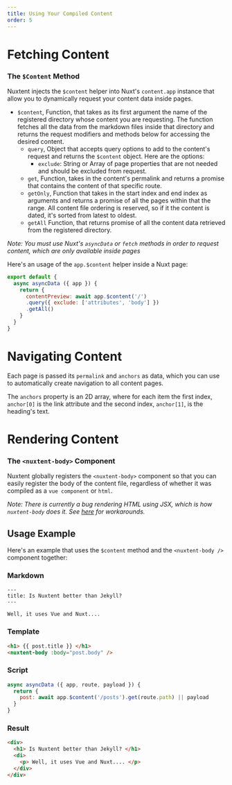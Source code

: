 ```yaml
---
title: Using Your Compiled Content
order: 5
---
```


# Fetching Content

### The `$Content` Method

Nuxtent injects the `$content` helper into Nuxt's `content.app` instance that allow you to dynamically request your content data inside pages.

* `$content`,  Function, that takes as its first argument the name of the registered directory whose content you are requesting. The function fetches all the data from the markdown files inside that directory and returns the request modifiers and methods below for accessing the desired content.
  * `query`, Object that accepts query options to add to the content's request and returns the `$content` object. Here are the options:
    * `exclude`: String or Array of page properties that are not needed and should be excluded from request.
  * `get`, Function, takes in the content's permalink and returns a promise that contains the content of that specific route.
  * `getOnly`, Function that takes in the start index and end index as arguments and returns a promise of all the pages within that the range. All content file ordering is reserved, so if it the content is dated, it's sorted from latest to oldest.
  * `getAll` Function, that returns promise of all the content data retrieved from the registered directory.

*Note: You must use Nuxt's `asyncData` or `fetch` methods in order to request content, which are only available inside pages*

Here's an usage of the `app.$content` helper inside a Nuxt page:

```js
export default {
  async asyncData ({ app }) {
    return {
      contentPreview: await app.$content('/')
      .query({ exclude: ['attributes', 'body'] })
      .getAll()
    }
  }
}
```

# Navigating Content

Each page is passed its `permalink` and `anchors` as data, which you can use to automatically create navigation to all content pages.

The `anchors` property is an 2D array, where for each item the first index, `anchor[0]` is the link attribute and the second index, `anchor[1]`, is the heading's text.

# Rendering Content

### The `<nuxtent-body>` Component

Nuxtent globally registers the `<nuxtent-body>` component so that you can easily register the body of the content file, regardless of whether it was compiled as a `vue component` or `html`.

*Note: There is currently a bug rendering HTML using JSX, which is how `nuxtent-body` does it. See [here](https://github.com/nuxt-community/nuxtent/issues/15) for workarounds.*

## Usage Example

Here's an example that uses the `$content` method and the `<nuxtent-body />` component together:

### Markdown

```
---
title: Is Nuxtent better than Jekyll?
---

Well, it uses Vue and Nuxt....

```


### Template

```html
<h1> {{ post.title }} </h1>
<nuxtent-body :body="post.body" />

```

### Script

```js
async asyncData ({ app, route, payload }) {
  return {
    post: await app.$content('/posts').get(route.path) || payload
  }
}
```

### Result

```html
<div>
  <h1> Is Nuxtent better than Jekyll? </h1>
  <di>
    <p> Well, it uses Vue and Nuxt.... </p>
  </div>
</div>
```

